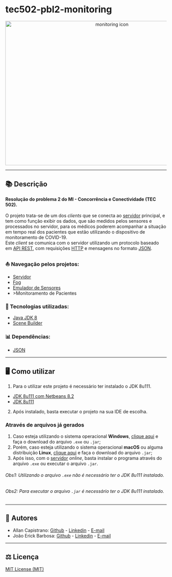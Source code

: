 # tec502-pbl2-monitoring

<p align="center">
  <img src="https://i.imgur.com/hs6G3TG.png" alt="monitoring icon" width="650px" height="450px">
</p>

------------

## 📚 Descrição ##
**Resolução do problema 2 do MI - Concorrência e Conectividade (TEC 502).**<br/><br/>
O projeto trata-se de um dos *clients* que se conecta ao [servidor](https://github.com/AllanCapistrano/tec502-pbl2-server) principal, e tem como função exibir os dados, que são medidos pelos sensores e processados no servidor, para os médicos poderem acompanhar a situação em tempo real dos pacientes que estão utilizando o dispositivo de monitoramento de COVID-19.<br/>
Este *client* se comunica com o servidor utilizando um protocolo baseado em [API REST](https://www.redhat.com/pt-br/topics/api/what-is-a-rest-api), com requisições [HTTP](https://developer.mozilla.org/pt-BR/docs/Web/HTTP/Methods) e mensagens no formato [JSON](https://www.json.org/json-en.html).

### ⛵ Navegação pelos projetos: ###
- [Servidor](https://github.com/AllanCapistrano/tec502-pbl2-server)
- [Fog](https://github.com/AllanCapistrano/tec502-pbl2-fog)
- [Emulador de Sensores](https://github.com/JoaoErick/tec502-pbl2-emulator)
- \>Monitoramento de Pacientes

### 🔗 Tecnologias utilizadas: ### 
- [Java JDK 8](https://www.oracle.com/br/java/technologies/javase/javase-jdk8-downloads.html)
- [Scene Builder](https://gluonhq.com/products/scene-builder/)

### 📊 Dependências: ### 
- [JSON](https://www.json.org/json-en.html)

------------

## 🖥️ Como utilizar ##
1. Para o utilizar este projeto é necessário ter instalado o JDK 8u111.

- [JDK 8u111 com Netbeans 8.2](https://www.oracle.com/technetwork/java/javase/downloads/jdk-netbeans-jsp-3413139-esa.html)
- [JDK 8u111](https://www.oracle.com/br/java/technologies/javase/javase8-archive-downloads.html)

2. Após instalado, basta executar o projeto na sua IDE de escolha.

### Através de arquivos já gerados ###
1. Caso esteja utilizando o sistema operacional **Windows**, [clique aqui](https://github.com/JoaoErick/tec502-pbl2-monitoring/releases/tag/v1.0.1) e faça o download do arquivo `.exe` ou `.jar`;
2. Porém, caso esteja utilizando o sistema operacional **macOS** ou alguma distribuição **Linux**, [clique aqui](https://github.com/JoaoErick/tec502-pbl2-monitoring/releases/tag/v1.0.1) e faça o download do arquivo `.jar`;
3. Após isso, com o [servidor](https://github.com/AllanCapistrano/tec502-pbl2-server) *online*, basta instalar o programa através do arquivo `.exe` ou executar o arquivo `.jar`.

###### Obs1: Utilizando o arquivo `.exe` não é necessário ter o JDK 8u111 instalado. ######
###### Obs2: Para executar o arquivo `.jar` é necessário ter o JDK 8u111 instalado. ######

------------

## 📌 Autores ##
- Allan Capistrano: [Github](https://github.com/AllanCapistrano) - [Linkedin](https://www.linkedin.com/in/allancapistrano/) - [E-mail](https://mail.google.com/mail/u/0/?view=cm&fs=1&tf=1&source=mailto&to=asantos@ecomp.uefs.br)
- João Erick Barbosa: [Github](https://github.com/JoaoErick) - [Linkedin](https://www.linkedin.com/in/joão-erick-barbosa-9050801b0/) - [E-mail](https://mail.google.com/mail/u/0/?view=cm&fs=1&tf=1&source=mailto&to=jsilva@ecomp.uefs.br)

------------

## ⚖️ Licença ##
[MIT License (MIT)](./LICENSE)
